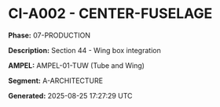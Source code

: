 # CI-A002 - CENTER-FUSELAGE

**Phase:** 07-PRODUCTION

**Description:** Section 44 - Wing box integration

**AMPEL:** AMPEL-01-TUW (Tube and Wing)

**Segment:** A-ARCHITECTURE

**Generated:** 2025-08-25 17:27:29 UTC
